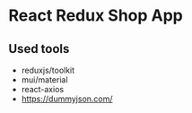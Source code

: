 # React Redux Shop App
## Used tools
* reduxjs/toolkit
* mui/material
* react-axios
* https://dummyjson.com/
